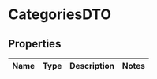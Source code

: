 # CategoriesDTO

## Properties
Name | Type | Description | Notes
------------ | ------------- | ------------- | -------------
